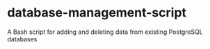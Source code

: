 # database-management-script
A Bash script for adding and deleting data from existing PostgreSQL databases
